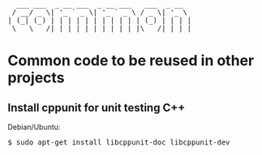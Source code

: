 <pre>
  ___ ___  _ __ ___  _ __ ___   ___  _ __
 / __/ _ \| '_ ` _ \| '_ ` _ \ / _ \| '_ \
| (_| (_) | | | | | | | | | | | (_) | | | |
 \___\___/|_| |_| |_|_| |_| |_|\___/|_| |_|
</pre>

# Common code to be reused in other projects



## Install cppunit for unit testing C++

Debian/Ubuntu:
<pre>
$ sudo apt-get install libcppunit-doc libcppunit-dev
</pre>

